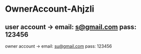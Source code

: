 # OwnerAccount-Ahjzli
user account -> email: s@gmail.com pass: 123456
-----------------------------------------------------
owner account -> email: su@gmail.com pass: 123456
